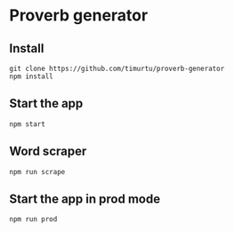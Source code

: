 # Proverb generator

## Install
```
git clone https://github.com/timurtu/proverb-generator
npm install
```

## Start the app
```
npm start
```

## Word scraper
```
npm run scrape
```

## Start the app in prod mode
```
npm run prod
```
